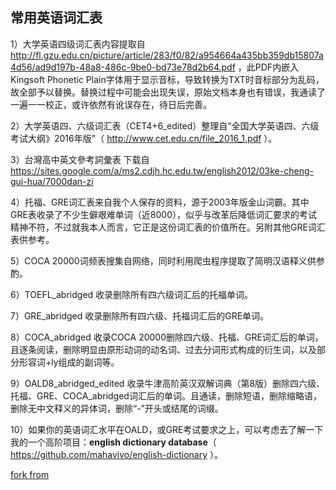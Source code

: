 ## 常用英语词汇表


1）大学英语四级词汇表内容提取自 http://fl.gzu.edu.cn/picture/article/283/f0/82/a954664a435bb359db15807a4d56/ad9d197b-48a8-486c-9be0-bd73e78d2b64.pdf ，此PDF内嵌入Kingsoft Phonetic Plain字体用于显示音标，导致转换为TXT时音标部分为乱码，故全部予以替换。替换过程中可能会出现失误，原始文档本身也有错误，我通读了一遍一一校正，或许依然有讹误存在，待日后完善。

2）大学英语四、六级词汇表（CET4+6_edited）整理自“全国大学英语四、六级考试大纲》2016年版"（ http://www.cet.edu.cn/file_2016_1.pdf ）。

3）台灣高中英文參考詞彙表 下载自 https://sites.google.com/a/ms2.cdjh.hc.edu.tw/english2012/03ke-cheng-gui-hua/7000dan-zi

4）托福、GRE词汇表来自我个人保存的资料，源于2003年版金山词霸。其中GRE表收录了不少生僻艰难单词（近8000），似乎与改革后降低词汇要求的考试精神不符，不过就我本人而言，它正是这份词汇表的价值所在。另附其他GRE词汇表供参考。

5）COCA 20000词频表搜集自网络，同时利用爬虫程序提取了简明汉语释义供参酌。

6）TOEFL_abridged 收录删除所有四六级词汇后的托福单词。  

7）GRE_abridged 收录删除所有四六级、托福词汇后的GRE单词。  

8）COCA_abridged 收录COCA 20000删除四六级、托福、GRE词汇后的单词，且逐条阅读，删除明显由原形动词的动名词、过去分词形式构成的衍生词，以及部分形容词+ly组成的副词等。  

9）OALD8_abridged_edited 收录牛津高阶英汉双解词典（第8版）删除四六级、托福、GRE、COCA_abridged词汇后的单词。且通读，删除短语，删除缩略语，删除无中文释义的异体词，删除“-”开头或结尾的词缀。

10）如果你的英语词汇水平在OALD，或GRE考试要求之上，可以考虑去了解一下我的一个高阶项目：**english dictionary database**（ https://github.com/mahavivo/english-dictionary ）。

[fork from](https://github.com/mahavivo/english-wordlists)

